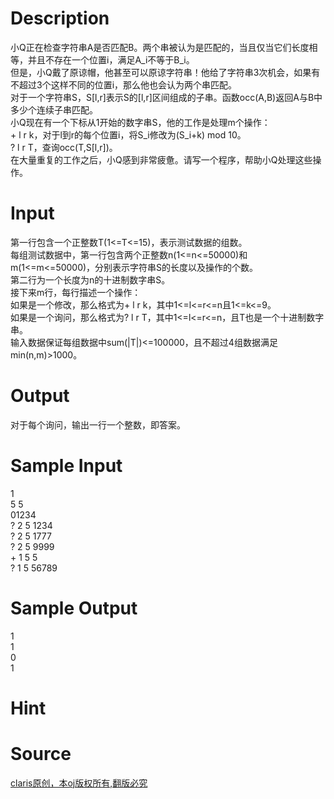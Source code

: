 
# Description

<div class="content"><div>小Q正在检查字符串A是否匹配B。两个串被认为是匹配的，当且仅当它们长度相等，并且不存在一个位置i，满足A_i不等于B_i。</div>
<div>但是，小Q戴了原谅帽，他甚至可以原谅字符串！他给了字符串3次机会，如果有不超过3个这样不同的位置i，那么他也会认为两个串匹配。</div>
<div>对于一个字符串S，S[l,r]表示S的[l,r]区间组成的子串。函数occ(A,B)返回A与B中多少个连续子串匹配。</div>
<div>小Q现在有一个下标从1开始的数字串S，他的工作是处理m个操作：</div>
<div>+ l r k，对于l到r的每个位置i，将S_i修改为(S_i+k) mod 10。</div>
<div>? l r T，查询occ(T,S[l,r])。</div>
<div>在大量重复的工作之后，小Q感到非常疲惫。请写一个程序，帮助小Q处理这些操作。</div></div>

# Input

<div class="content"><div>第一行包含一个正整数T(1&lt;=T&lt;=15)，表示测试数据的组数。</div>
<div>每组测试数据中，第一行包含两个正整数n(1&lt;=n&lt;=50000)和m(1&lt;=m&lt;=50000)，分别表示字符串S的长度以及操作的个数。</div>
<div>第二行为一个长度为n的十进制数字串S。</div>
<div>接下来m行，每行描述一个操作：</div>
<div>如果是一个修改，那么格式为+ l r k，其中1&lt;=l&lt;=r&lt;=n且1&lt;=k&lt;=9。</div>
<div>如果是一个询问，那么格式为? l r T，其中1&lt;=l&lt;=r&lt;=n，且T也是一个十进制数字串。</div>
<div>输入数据保证每组数据中sum(|T|)&lt;=100000，且不超过4组数据满足min(n,m)&gt;1000。</div></div>

# Output

<div class="content"><div>对于每个询问，输出一行一个整数，即答案。</div></div>

# Sample Input

<div class="content"><span class="sampledata">1<br/>
5 5<br/>
01234<br/>
? 2 5 1234<br/>
? 2 5 1777<br/>
? 2 5 9999<br/>
+ 1 5 5<br/>
? 1 5 56789</span></div>

# Sample Output

<div class="content"><span class="sampledata">1<br/>
1<br/>
0<br/>
1<br/>
</span></div>

# Hint

<div class="content"><p></p></div>

# Source

<div class="content"><p><a href="problemset.php?search=claris原创，本oj版权所有,翻版必究">claris原创，本oj版权所有,翻版必究</a></p></div>

